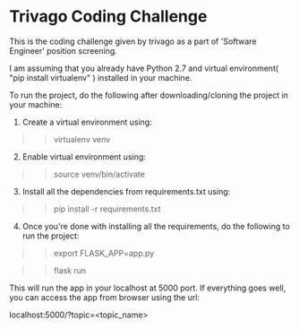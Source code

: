 # Trivago Coding Challenge
This is the coding challenge given by trivago as a part of 'Software Engineer' position screening.

I am assuming that you already have Python 2.7 and virtual environment( "pip install virtualenv" ) installed in your machine.

To run the project, do the following after downloading/cloning the project in your machine:
1. Create a virtual environment using:

>> virtualenv venv

2. Enable virtual environment using:

>> source venv/bin/activate

3. Install all the dependencies from requirements.txt using:
>> pip install -r requirements.txt

4. Once you're done with installing all the requirements, do the following to run the project:

>> export FLASK_APP=app.py

>> flask run

This will run the app in your localhost at 5000 port. If everything goes well, you can access the app from browser using the url:

localhost:5000/?topic=<topic_name>
